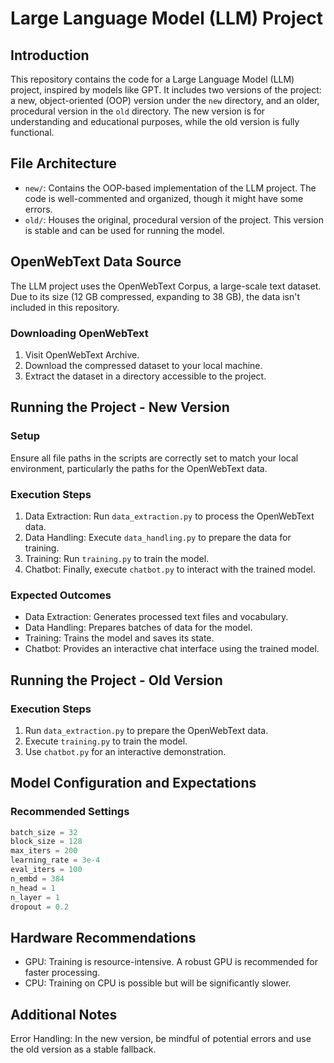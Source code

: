 # Large Language Model (LLM) Project

## Introduction

This repository contains the code for a Large Language Model (LLM) project, inspired by models like GPT. It includes two versions of the project: a new, object-oriented (OOP) version under the `new` directory, and an older, procedural version in the `old` directory. The new version is for understanding and educational purposes, while the old version is fully functional.

## File Architecture

- `new/`: Contains the OOP-based implementation of the LLM project. The code is well-commented and organized, though it might have some errors.
- `old/`: Houses the original, procedural version of the project. This version is stable and can be used for running the model.

## OpenWebText Data Source

The LLM project uses the OpenWebText Corpus, a large-scale text dataset. Due to its size (12 GB compressed, expanding to 38 GB), the data isn't included in this repository.

### Downloading OpenWebText

1. Visit OpenWebText Archive.
2. Download the compressed dataset to your local machine.
3. Extract the dataset in a directory accessible to the project.

## Running the Project - New Version

### Setup

Ensure all file paths in the scripts are correctly set to match your local environment, particularly the paths for the OpenWebText data.

### Execution Steps

1. Data Extraction: Run `data_extraction.py` to process the OpenWebText data.
2. Data Handling: Execute `data_handling.py` to prepare the data for training.
3. Training: Run `training.py` to train the model.
4. Chatbot: Finally, execute `chatbot.py` to interact with the trained model.

### Expected Outcomes

- Data Extraction: Generates processed text files and vocabulary.
- Data Handling: Prepares batches of data for the model.
- Training: Trains the model and saves its state.
- Chatbot: Provides an interactive chat interface using the trained model.

## Running the Project - Old Version

### Execution Steps

1. Run `data_extraction.py` to prepare the OpenWebText data.
2. Execute `training.py` to train the model.
3. Use `chatbot.py` for an interactive demonstration.

## Model Configuration and Expectations

### Recommended Settings

```python
batch_size = 32
block_size = 128
max_iters = 200
learning_rate = 3e-4
eval_iters = 100
n_embd = 384
n_head = 1
n_layer = 1
dropout = 0.2
```
## Hardware Recommendations

- GPU: Training is resource-intensive. A robust GPU is recommended for faster processing.
- CPU: Training on CPU is possible but will be significantly slower.

## Additional Notes
Error Handling: In the new version, be mindful of potential errors and use the old version as a stable fallback.
